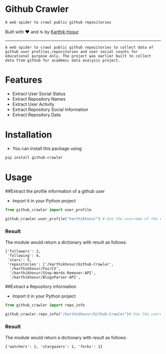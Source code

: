 

# Github Crawler

```
A web spider to crawl public github repositories
```

Built with ❤︎ and :coffee: by  [Karthik Hosur](https://github.com/karthikhosur)

---
```
A web spider to crawl public github repositories to collect data of github user profiles,repositories and user social counts for educational purpose only. The project was earlier built to collect data from github for academic data analysis project.
```

# Features

- Extract User Social Status 
- Extract Repository Names
- Extract User Activity
- Extract Repository Social Information
- Extract Repository Data

# Installation

- You can install this package using

```bash
pip install github-crawler
```

# Usage

##Extract the profile information of a github user

- Import it in your Python project

```python
from github_crawler import user_profile

github_crawler.user_profile("karthikhosur") # Use the username of the user
```


### Result

The module would return a dictionary with result as follows:

```
{'followers': 2,
 'following': 4,
 'stars': 5,
 'repositories': ['/karthikhosur/Github-Crawler',
  '/karthikhosur/FairCV',
  '/karthikhosur/Stop-Words-Remover-API',
  '/karthikhosur/BlogsParser-API',
```


##Extract a Repository information 

- Import it in your Python project

```python
from github_crawler import repo_info

github_crawler.repo_info("/karthikhosur/Github-Crawler")# Use the username with the repository name in the format given

```

### Result

The module would return a dictionary with result as follows:

```
{'watchers': 1, 'stargazers': 1, 'forks': 1}
```




